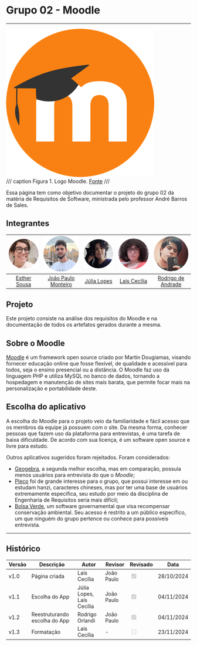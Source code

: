# Grupo 02 - Moodle
---

![Logo Moodle](./img/logo.png)</br>
/// caption
Figura 1. Logo Moodle. [Fonte](https://www.liblogo.com/lib/moodle-logo.html)
///

Essa página tem como objetivo documentar o projeto do grupo 02 da matéria de Requisitos de Software, ministrada pelo professor André Barros de Sales.

## Integrantes
 
| ![Esther](./img/Est.png) | ![João](./img/Jp.png)| ![Júlia](./img/Jl.png) | ![Laís](./img/Lc.png) | ![Rodrigo](./img/Rod.png) |
|:-----------------------:|:-------------------:|:---------------------:|:--------------------:|:------------------------:|
| [Esther Sousa](https://github.com/EstherSousa)| [João Paulo Monteiro](https://github.com/joaombc) | [Júlia Lopes](https://github.com/WonnzDA) | [Laís Cecília](https://github.com/Laisczt) | [Rodrigo de Andrade](https://github.com/OrlandiRodrigo ) 

## Projeto

Este projeto consiste na análise dos requisitos do Moodle e na documentação de todos os artefatos gerados durante a mesma.

## Sobre o Moodle

[Moodle](https://moodle.org/) é um framework open source criado por Martin Dougiamas, visando fornecer educação online que fosse flexível, de qualidade e acessível para todos, seja o ensino presencial ou a distância. O Moodle faz uso da linguagem PHP e utiliza MySQL no banco de dados, tornando a hospedagem e manutenção de sites mais barata, que permite focar mais na personalização e portabilidade deste.

## Escolha do aplicativo

A escolha do Moodle para o projeto veio da familiaridade e fácil acesso que os membros da equipe já possuem com o site. Da mesma forma, conhecer pessoas que fazem uso da plataforma para entrevistas, é uma tarefa de baixa dificuldade. De acordo com sua licença, é um software open source e livre para estudo.

Outros aplicativos sugeridos foram rejeitados. Foram considerados: 

* [Geogebra](https://www.geogebra.org/), a segunda melhor escolha, mas em comparação, possuía menos usuários para entrevista do que o *Moodle*; 
* [Pleco](https://www.pleco.com/) foi de grande interesse para o grupo, que possui interesse em ou estudam hanzi, caracteres chineses, mas por ter uma base de usuários extremamente específica, seu estudo por meio da disciplina de Engenharia de Requisitos seria mais difícil; 
* [Bolsa Verde](https://www.gov.br/pt-br/apps/bolsa-verde), um software governamental que visa recompensar conservação ambiental. Seu acesso é restrito a um público específico, um que ninguém do grupo pertence ou conhece para possíveis entrevista. 

---

## Histórico

| Versão | Descrição      | Autor                     | Revisor          | Revisado                                                        | Data       |
|--------|----------------|---------------------------|------------------|-----------------------------------------------------------------|------------|
| v1.0   | Página criada  | Laís Cecília              | João Paulo       |<input type="checkbox" onclick="return false;" disabled checked/>| 28/10/2024 |
| v1.1   | Escolha do App | Júlia Lopes, Laís Cecília | João Paulo       |<input type="checkbox" onclick="return false;" disabled checked/>| 04/11/2024 |
| v1.2   | Reestruturando escolha do App | Rodrigo Orlandi | João Paulo  |<input type="checkbox" onclick="return false;" disabled checked/>| 04/11/2024 |
| v1.3   | Formatação     | Laís Cecília              | -                |<input type="checkbox" onclick="return false;" disabled/>        | 23/11/2024 |



